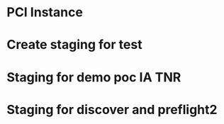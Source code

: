 # PCI Instance
# Create staging for test
# Staging for demo poc IA TNR
# Staging for discover and preflight2
